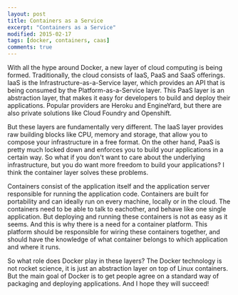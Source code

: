 ```yaml
---
layout: post
title: Containers as a Service
excerpt: "Containers as a Service"
modified: 2015-02-17
tags: [docker, containers, caas]
comments: true
---
```


With all the hype around Docker, a new layer of cloud computing is being formed. Traditionally, the cloud consists of IaaS, PaaS and SaaS offerings. IaaS is the Infrastructure-as-a-Service layer, which provides an API that is being consumed by the Platform-as-a-Service layer. This PaaS layer is an abstraction layer, that makes it easy for developers to build and deploy their applications. Popular providers are Heroku and EngineYard, but there are also private solutions like Cloud Foundry and Openshift.


But these layers are fundamentally very different. The IaaS layer provides raw building blocks like CPU, memory and storage, that allow you to compose your infrastructure in a free format. On the other hand, PaaS is pretty much locked down and enforces you to build your applications in a certain way. So what if you don't want to care about the underlying infrastructure, but you do want more freedom to build your applications? I think the container layer solves these problems.


Containers consist of the application itself and the application server responsible for running the application code. Containers are built for portability and can ideally run on every machine, locally or in the cloud. The containers need to be able to talk to eachother, and behave like one single application. But deploying and running these containers is not as easy as it seems. And this is why there is a need for a container platform. This platform should be responsible for wiring these containers together, and should have the knowledge of what container belongs to which application and where it runs.


So what role does Docker play in these layers? The Docker technology is not rocket science, it is just an abstraction layer on top of Linux containers. But the main goal of Docker is to get people agree on a standard way of packaging and deploying applications. And I hope they will succeed!
